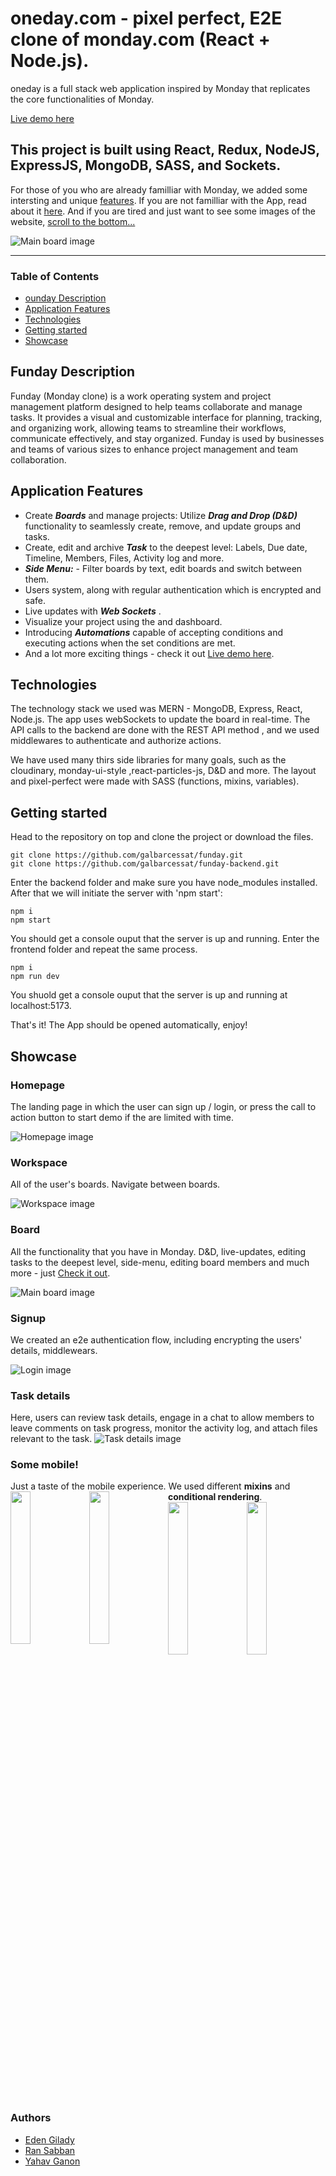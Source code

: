# oneday.com - pixel perfect, E2E clone of monday.com (React + Node.js). 

oneday is a full stack web application inspired by Monday that replicates the core functionalities of Monday.

[Live demo here](https://oneday-8mdx.onrender.com/ "oneday link")
## This project is built using React, Redux, NodeJS, ExpressJS, MongoDB, SASS, and Sockets.


For those of you who are already familliar with Monday, we added some intersting and unique [features](#application-features).
If you are not familliar with the App, read about it [here](#ounday-description).
And if you are tired and just want to see some images of the website, [scroll to the bottom...](#showcase)

![Main board image](/src/assets/img/FundayBoard.png "Board-main-page")

___

### Table of Contents
- [ounday Description](#funday-description)
- [Application Features](#application-features)
- [Technologies](#technologies)
- [Getting started](#getting-started)
- [Showcase](#showcase)

## Funday Description
Funday (Monday clone) is a work operating system and project management platform designed to help teams collaborate and manage tasks. It provides a visual and customizable interface for planning, tracking, and organizing work, allowing teams to streamline their workflows, communicate effectively, and stay organized. Funday is used by businesses and teams of various sizes to enhance project management and team collaboration.

## Application Features
- Create ***Boards*** and manage projects: Utilize ***Drag and Drop (D&D)*** functionality to seamlessly create, remove, and update groups and tasks.
- Create, edit and archive ***Task*** to the deepest level: Labels, Due date, Timeline, Members, Files, Activity log and more.
- ***Side Menu:*** - Filter boards by text, edit boards and switch between them.
- Users system, along with regular authentication which is encrypted and safe.
- Live updates with ***Web Sockets*** .
- Visualize your project using the and dashboard.
- Introducing ***Automations*** capable of accepting conditions and executing actions when the set conditions are met.
- And a lot more exciting things - check it out [Live demo here](https://oneday-8mdx.onrender.com/ "oneday link").


## Technologies

The technology stack we used was MERN - MongoDB, Express, React, Node.js.
The app uses webSockets to update the board in real-time.
The API calls to the backend are done with the REST API method , and we used middlewares to authenticate and authorize actions.

We have used many thirs side libraries for many goals, such as the cloudinary, monday-ui-style ,react-particles-js, D&D and more.
The layout and pixel-perfect were made with SASS (functions, mixins, variables). 

## Getting started

Head to the repository on top and clone the project or download the files.

```
git clone https://github.com/galbarcessat/funday.git
git clone https://github.com/galbarcessat/funday-backend.git
```

Enter the backend folder and make sure you have node_modules installed. After that we will initiate the server with 'npm start':

```
npm i 
npm start
```

You should get a console ouput that the server is up and running.
Enter the frontend folder and repeat the same process.

```
npm i 
npm run dev
```

You shuold get a console ouput that the server is up and running at localhost:5173.

That's it! The App should be opened automatically, enjoy!

## Showcase

### Homepage
The landing page in which the user can sign up / login, or press the call to action button to start demo if the are limited with time.

![Homepage image](src/assets/img/FundayHomePage.png "Home-page")

### Workspace
All of the user's boards. Navigate between boards.

![Workspace image](src/assets/img/FundayBoardIndex.png "Workspace-page")

### Board
All the functionality that you have in Monday. D&D, live-updates, editing tasks to the deepest level, side-menu, editing board members and much more - just  [Check it out](https://oneday-8mdx.onrender.com/ "oneday link").

![Main board image](/src/assets/img/FundayBoard.png "Board-main-page")

### Signup
We created an e2e authentication flow, including encrypting the users' details, middlewears.

![Login image](/src/assets/img/FundayLogin.png "login-page")

### Task details
Here, users can review task details, engage in a chat to allow members to leave comments on task progress, monitor the activity log, and attach files relevant to the task.
![Task details image](/src/assets/img/FundayTaskDetails.png "task-details")



### Some mobile!
Just a taste of the mobile experience. We used different **mixins** and **conditional rendering**. 
<img src="/src/assets/img/FundayHomeMobile.png" width="25%" style="float: left"/><img src="/src/assets/img/FundayBoardMobile.png" width="25%" style="float: left;"/><img src="/src/assets/img/FundayTaskDetailsMobile.png" width="25%" style="float: left;"/><img src="/src/assets/img/FundayDashboardMobile.png" width="25%" style="float: left;"/>


### Authors
 - [Eden Gilady](https://github.com/EdenAlmighty)
 - [Ran Sabban](https://github.com/RanSabban)
 - [Yahav Ganon](https://github.com/YahavGanon)
